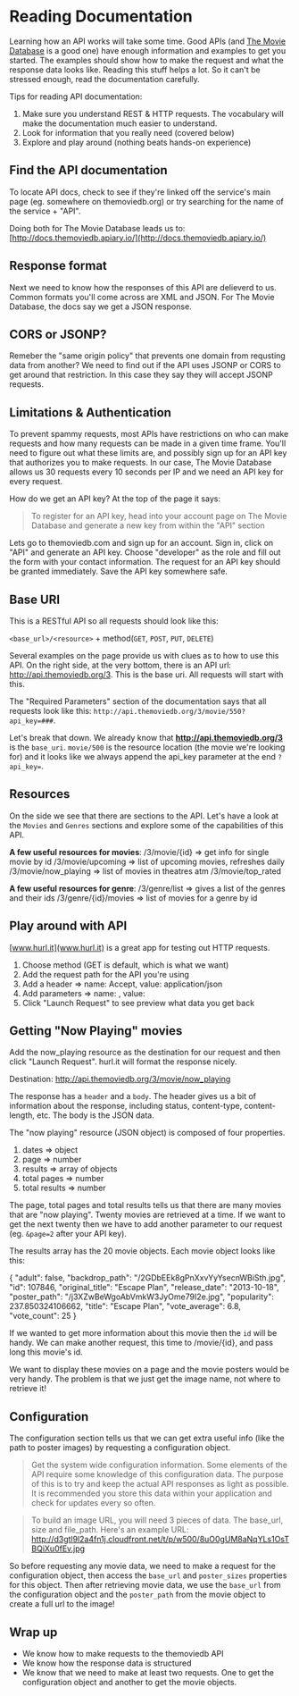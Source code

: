# Reading Documentation

Learning how an API works will take some time. Good APIs (and [The Movie Database](http://themoviedb.org/) is a good one) have enough information and examples to get you started. The examples should show how to make the request and what the response data looks like. Reading this stuff helps a lot. So it can't be stressed enough, read the documentation carefully.

Tips for reading API documentation: 

1. Make sure you understand REST & HTTP requests. The vocabulary will make the documentation much easier to understand.
2. Look for information that you really need (covered below)
3. Explore and play around (nothing beats hands-on experience)

## Find the API documentation
To locate API docs, check to see if they're linked off the service's main page (eg. somewhere on themoviedb.org) or try searching for the name of the service + "API".

Doing both for The Movie Database leads us to:
[http://docs.themoviedb.apiary.io/](http://docs.themoviedb.apiary.io/)

## Response format
Next we need to know how the responses of this API are delieverd to us.  Common formats you'll come across are XML and JSON. For The Movie Database, the docs say we get a JSON response.

## CORS or JSONP?
Remeber the "same origin policy" that prevents one domain from requsting data from another?  We need to find out if the API uses JSONP or CORS to get around that restriction. In this case they say they will accept JSONP requests.

## Limitations & Authentication
To prevent spammy requests, most APIs have restrictions on who can make requests and how many requests can be made in a given time frame. You'll need to figure out what these limits are, and possibly sign up for an API key that authorizes you to make requests. In our case, The Movie Database allows us 30 requests every 10 seconds per IP and we need an API key for every request. 

How do we get an API key? At the top of the page it says:

> To register for an API key, head into your account page on The Movie Database and generate a new key from within the "API" section

Lets go to themoviedb.com and sign up for an account. Sign in, click on "API" and generate an API key. Choose "developer" as the role and fill out the form with your contact information. The request for an API key should be granted immediately. Save the API key somewhere safe.

## Base URI
This is a RESTful API so all requests should look like this:

`<base_url>/<resource>` + method(`GET`, `POST`, `PUT`, `DELETE`)

Several examples on the page provide us with clues as to how to use this API. On the right side, at the very bottom, there is an API url: http://api.themoviedb.org/3. This is the base uri. All requests will start with this.

The "Required Parameters" section of the documentation says that all requests look like this:
`http://api.themoviedb.org/3/movie/550?api_key=###`. 

Let's break that down.  We already know that **http://api.themoviedb.org/3** is the `base_uri`.  `movie/500` is the resource location (the movie we're looking for) and it looks like we always append the api_key parameter at the end `?api_key=`.

## Resources
On the side we see that there are sections to the API. Let's have a look at the `Movies` and `Genres` sections and explore some of the capabilities of this API.

**A few useful resources for movies**:
/3/movie/{id} => get info for single movie by id
/3/movie/upcoming => list of upcoming movies, refreshes daily
/3/movie/now_playing => list of movies in theatres atm
/3/movie/top_rated

**A few useful resources for genre**:
/3/genre/list => gives a list of the genres and their ids
/3/genre/{id}/movies => list of movies for a genre by id

## Play around with API

[www.hurl.it](www.hurl.it) is a great app for testing out HTTP requests. 

1. Choose method (GET is default, which is what we want)
2. Add the request path for the API you're using
2. Add a header => name: Accept, value: application/json
3. Add parameters => name:  , value: <your key>
4. Click "Launch Request" to see preview what data you get back

## Getting "Now Playing" movies

Add the now_playing resource as the destination for our request and then click "Launch Request". hurl.it will format the response nicely.

Destination: http://api.themoviedb.org/3/movie/now_playing

The response has a `header` and a `body`. The header gives us a bit of information about the response, including status, content-type, content-length, etc. The body is the JSON data. 

The "now playing" resource (JSON object) is composed of four properties.

1. dates => object
2. page => number
3. results => array of objects
4. total pages => number
5. total results => number

The page, total pages and total results tells us that there are many movies that are "now playing". Twenty movies are retrieved at a time. If we want to get the next twenty then we have to add another parameter to our request (eg. `&page=2` after your API key).

The results array has the 20 movie objects. Each movie object looks like this:

{
"adult": false,
"backdrop_path": "/2GDbEEk8gPnXxvYyYsecnWBiSth.jpg",
"id": 107846,
"original_title": "Escape Plan",
"release_date": "2013-10-18",
"poster_path": "/j3XZwBeWgoAbVmkW3JyOme79I2e.jpg",
"popularity": 237.850324106662,
"title": "Escape Plan",
"vote_average": 6.8,
"vote_count": 25
}

If we wanted to get more information about this movie then the `id` will be handy. We can make another request, this time to /movie/{id}, and pass long this movie's id. 

We want to display these movies on a page and the movie posters would be very handy. The problem is that we just get the image name, not where to retrieve it! 

## Configuration
The configuration section tells us that we can get extra useful info (like the path to poster images) by requesting a configuration object.

> Get the system wide configuration information. Some elements of the API require some knowledge of this configuration data. The purpose of this is to try and keep the actual API responses as light as possible. It is recommended you store this data within your application and check for updates every so often.

> To build an image URL, you will need 3 pieces of data. The base_url, size and file_path. 
> Here's an example URL: http://d3gtl9l2a4fn1j.cloudfront.net/t/p/w500/8uO0gUM8aNqYLs1OsTBQiXu0fEv.jpg

So before requesting any movie data, we need to make a request for the configuration object, then access the `base_url` and `poster_sizes` properties for this object. Then after retrieving movie data, we use the `base_url` from the configuration object and the `poster_path` from the movie object to create a full url to the image!

## Wrap up

- We know how to make requests to the themoviedb API
- We know how the response data is structured
- We know that we need to make at least two requests. One to get the configuration object and another to get the movie objects.
